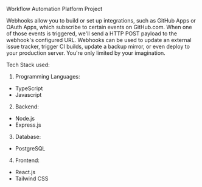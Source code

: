Workflow Automation Platform Project

Webhooks allow you to build or set up integrations, such as GitHub Apps or OAuth Apps, which subscribe to certain events on GitHub.com. When one of those events is triggered, we'll send a HTTP POST payload to the webhook's configured URL. Webhooks can be used to update an external issue tracker, trigger CI builds, update a backup mirror, or even deploy to your production server. You're only limited by your imagination.

Tech Stack used:
1. Programming Languages:
- TypeScript
- Javascript
2. Backend:
- Node.js
- Express.js
3. Database:
- PostgreSQL
4. Frontend:
- React.js
- Tailwind CSS

